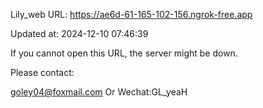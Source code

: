 Lily_web URL: https://ae6d-61-165-102-156.ngrok-free.app

Updated at: 2024-12-10 07:46:39

If you cannot open this URL, the server might be down.

Please contact: 

goley04@foxmail.com Or Wechat:GL_yeaH